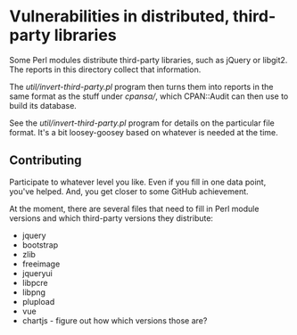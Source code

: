 # Vulnerabilities in distributed, third-party libraries

Some Perl modules distribute third-party libraries, such as
jQuery or libgit2. The reports in this directory collect that
information.

The *util/invert-third-party.pl* program then turns them into reports
in the same format as the stuff under *cpansa/*, which CPAN::Audit can
then use to build its database.

See the *util/invert-third-party.pl* program for details on the
particular file format. It's a bit loosey-goosey based on whatever
is needed at the time.

## Contributing

Participate to whatever level you like. Even if you fill in one
data point, you've helped. And, you get closer to some GitHub achievement.

At the moment, there are several files that need to fill in Perl module
versions and which third-party versions they distribute:

* jquery
* bootstrap
* zlib
* freeimage
* jqueryui
* libpcre
* libpng
* plupload
* vue
* chartjs - figure out how which versions those are?
